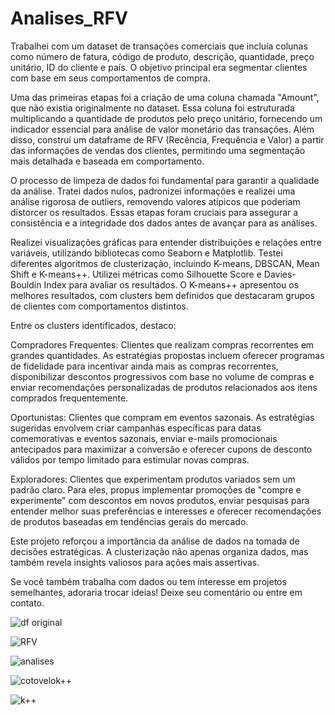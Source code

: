 # Analises_RFV

Trabalhei com um dataset de transações comerciais que incluía colunas como número de fatura, código de produto, descrição, quantidade, preço unitário, ID do cliente e país. O objetivo principal era segmentar clientes com base em seus comportamentos de compra.

Uma das primeiras etapas foi a criação de uma coluna chamada "Amount", que não existia originalmente no dataset. Essa coluna foi estruturada multiplicando a quantidade de produtos pelo preço unitário, fornecendo um indicador essencial para análise de valor monetário das transações. Além disso, construí um dataframe de RFV (Recência, Frequência e Valor) a partir das informações de vendas dos clientes, permitindo uma segmentação mais detalhada e baseada em comportamento.

O processo de limpeza de dados foi fundamental para garantir a qualidade da análise. Tratei dados nulos, padronizei informações e realizei uma análise rigorosa de outliers, removendo valores atípicos que poderiam distorcer os resultados. Essas etapas foram cruciais para assegurar a consistência e a integridade dos dados antes de avançar para as análises.

Realizei visualizações gráficas para entender distribuições e relações entre variáveis, utilizando bibliotecas como Seaborn e Matplotlib. Testei diferentes algoritmos de clusterização, incluindo K-means, DBSCAN, Mean Shift e K-means++. Utilizei métricas como Silhouette Score e Davies-Bouldin Index para avaliar os resultados. O K-means++ apresentou os melhores resultados, com clusters bem definidos que destacaram grupos de clientes com comportamentos distintos.

Entre os clusters identificados, destaco:

Compradores Frequentes: Clientes que realizam compras recorrentes em grandes quantidades. As estratégias propostas incluem oferecer programas de fidelidade para incentivar ainda mais as compras recorrentes, disponibilizar descontos progressivos com base no volume de compras e enviar recomendações personalizadas de produtos relacionados aos itens comprados frequentemente.

Oportunistas: Clientes que compram em eventos sazonais. As estratégias sugeridas envolvem criar campanhas específicas para datas comemorativas e eventos sazonais, enviar e-mails promocionais antecipados para maximizar a conversão e oferecer cupons de desconto válidos por tempo limitado para estimular novas compras.

Exploradores: Clientes que experimentam produtos variados sem um padrão claro. Para eles, propus implementar promoções de "compre e experimente" com descontos em novos produtos, enviar pesquisas para entender melhor suas preferências e interesses e oferecer recomendações de produtos baseadas em tendências gerais do mercado.

Este projeto reforçou a importância da análise de dados na tomada de decisões estratégicas. A clusterização não apenas organiza dados, mas também revela insights valiosos para ações mais assertivas.

Se você também trabalha com dados ou tem interesse em projetos semelhantes, adoraria trocar ideias! Deixe seu comentário ou entre em contato.


![df original](https://github.com/user-attachments/assets/44c9f5e3-253d-484d-a6e3-9d00e639bc52)

![RFV](https://github.com/user-attachments/assets/8fdff4a2-4b13-4456-b6ea-d4f6b03d5882)

![analises](https://github.com/user-attachments/assets/439a5266-441a-4841-897b-6ad422490a94)

![cotovelok++](https://github.com/user-attachments/assets/d7ec7d60-dbab-4fa5-9925-4f791f1876cf)


![k++](https://github.com/user-attachments/assets/5cdedc9f-6b90-4fb2-a0d5-dec9017668f4)

